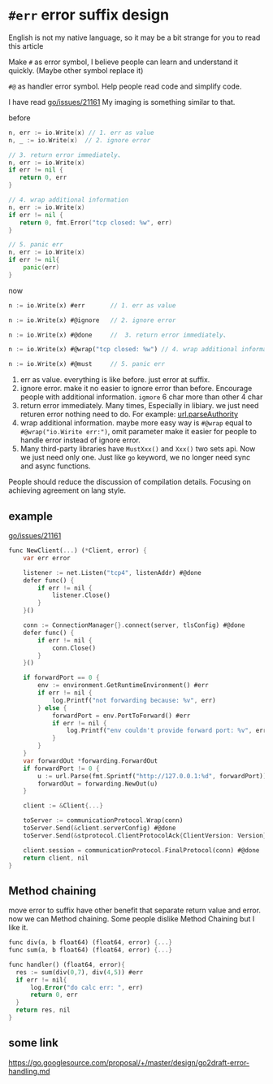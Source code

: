 # `#err` error suffix design
English is not my native language, so it may be a bit strange for you to read this article

Make `#` as error symbol, I believe people can learn and understand it quickly. (Maybe other symbol replace it)

`#@` as handler error symbol. Help people read code and simplify code.

I have read [go/issues/21161](https://github.com/golang/go/issues/21161)
My imaging is something similar to that.

before
```go
n, err := io.Write(x) // 1. err as value
n, _ := io.Write(x)  // 2. ignore error

// 3. return error immediately、
n, err := io.Write(x)
if err != nil {
   return 0, err
}

// 4. wrap additional information
n, err := io.Write(x)
if err != nil {
   return 0, fmt.Error("tcp closed: %w", err)
}

// 5. panic err
n, err := io.Write(x)
if err != nil{
    panic(err)
}
```

now 
```dart
n := io.Write(x) #err       // 1. err as value

n := io.Write(x) #@ignore   // 2. ignore error

n := io.Write(x) #@done     //  3. return error immediately、

n := io.Write(x) #@wrap("tcp closed: %w") // 4. wrap additional information

n := io.Write(x) #@must     // 5. panic err
```

1. err as value. everything is like before. just error at suffix.
2. ignore error. make it no easier to ignore error than before. Encourage people with additional information. `igmore` 6 char more than other 4 char
3. return error immediately. Many times, Especially in libiary. we just need returen error nothing need to do. For example: [url.parseAuthority](https://github.com/golang/go/blob/master/src/net/url/url.go#L586)
4. wrap additional information. maybe more easy way is  `#@wrap` equal to `#@wrap("io.Wirite err:")`, omit parameter make it easier for people to handle error instead of ignore error.
5. Many third-party libraries have `MustXxx()` and `Xxx()` two sets api. Now we just need only one. Just like `go` keyword, we no longer need sync and async functions.

People should reduce the discussion of compilation details. Focusing on achieving agreement on lang style.

## example

[go/issues/21161](https://github.com/golang/go/issues/21161#issuecomment-390216685)
```dart
func NewClient(...) (*Client, error) {
	var err error

	listener := net.Listen("tcp4", listenAddr) #@done
	defer func() {
		if err != nil {
			listener.Close()
		}
	}()

	conn := ConnectionManager{}.connect(server, tlsConfig) #@done
	defer func() {
		if err != nil {
			conn.Close()
		}
	}()

	if forwardPort == 0 {
		env := environment.GetRuntimeEnvironment() #err
		if err != nil {
			log.Printf("not forwarding because: %v", err)
		} else {
			forwardPort = env.PortToForward() #err
			if err != nil {
				log.Printf("env couldn't provide forward port: %v", err)
			}
		}
	}
	var forwardOut *forwarding.ForwardOut
	if forwardPort != 0 {
		u := url.Parse(fmt.Sprintf("http://127.0.0.1:%d", forwardPort)) #@ignore
		forwardOut = forwarding.NewOut(u)
	}

	client := &Client{...}

	toServer := communicationProtocol.Wrap(conn)
	toServer.Send(&client.serverConfig) #@done
	toServer.Send(&stprotocol.ClientProtocolAck{ClientVersion: Version}) #@done

	client.session = communicationProtocol.FinalProtocol(conn) #@done
	return client, nil
}
```

## Method chaining
move error to suffix have other benefit that separate return value and error. now we can Method chaining. Some people dislike Method Chaining but I like it.

```dart 
func div(a, b float64) (float64, error) {...}
func sum(a, b float64) (float64, error) {...}

func handler() (float64, error){
  res := sum(div(0,7), div(4,5)) #err
  if err != nil{
      log.Error("do calc err: ", err)
      return 0, err 
  }
  return res, nil
}
```

## some link
https://go.googlesource.com/proposal/+/master/design/go2draft-error-handling.md
